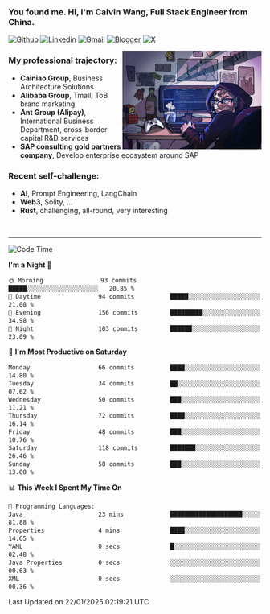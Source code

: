 <!-- Greeting -->
### You found me. Hi, I'm Calvin Wang, Full Stack Engineer from China.

[![Github](https://img.shields.io/badge/-Github-000?style=flat&logo=Github&logoColor=white)](https://github.com/wangjunneil)
[![Linkedin](https://img.shields.io/badge/-LinkedIn-blue?style=flat&logo=Linkedin&logoColor=white)](https://www.linkedin.com/in/wangjunneil/)
[![Gmail](https://img.shields.io/badge/-Gmail-c14438?style=flat&logo=Gmail&logoColor=white)](mailto:wangjunneil@gmail.com)
[![Blogger](https://img.shields.io/badge/-Blogger-gray?style=flat&logo=Blogger&logoColor=white)](https://www.wangjun.dev)
[![X](https://img.shields.io/badge/-Twitter-gray?style=flat&logo=X&logoColor=white)](https://twitter.com/0xICalvin)

<!--Introduction -->

<img align="right" alt="img" src="https://raw.githubusercontent.com/wangjunneil/wangjunneil/main/imgs/cover_image.png" width="55%" height="auto" />

### My professional trajectory: 
- **Cainiao Group**, Business Architecture Solutions
- **Alibaba Group**, Tmall, ToB brand marketing
- **Ant Group (Alipay)**, International Business Department, cross-border capital R&D services
- **SAP consulting gold partners company**, Develop enterprise ecosystem around SAP
### Recent self-challenge:
- **AI**, Prompt Engineering, LangChain
- **Web3**, Solity, ...
- **Rust**, challenging, all-round, very interesting

<br/>

---
<!-- Your badges -->

<!--START_SECTION:waka-->
![Code Time](http://img.shields.io/badge/Code%20Time-324%20hrs%2054%20mins-blue)

**I'm a Night 🦉** 

```text
🌞 Morning                93 commits          █████░░░░░░░░░░░░░░░░░░░░   20.85 % 
🌆 Daytime                94 commits          █████░░░░░░░░░░░░░░░░░░░░   21.08 % 
🌃 Evening                156 commits         █████████░░░░░░░░░░░░░░░░   34.98 % 
🌙 Night                  103 commits         ██████░░░░░░░░░░░░░░░░░░░   23.09 % 
```
📅 **I'm Most Productive on Saturday** 

```text
Monday                   66 commits          ████░░░░░░░░░░░░░░░░░░░░░   14.80 % 
Tuesday                  34 commits          ██░░░░░░░░░░░░░░░░░░░░░░░   07.62 % 
Wednesday                50 commits          ███░░░░░░░░░░░░░░░░░░░░░░   11.21 % 
Thursday                 72 commits          ████░░░░░░░░░░░░░░░░░░░░░   16.14 % 
Friday                   48 commits          ███░░░░░░░░░░░░░░░░░░░░░░   10.76 % 
Saturday                 118 commits         ███████░░░░░░░░░░░░░░░░░░   26.46 % 
Sunday                   58 commits          ███░░░░░░░░░░░░░░░░░░░░░░   13.00 % 
```


📊 **This Week I Spent My Time On** 

```text
💬 Programming Languages: 
Java                     23 mins             ████████████████████░░░░░   81.88 % 
Properties               4 mins              ████░░░░░░░░░░░░░░░░░░░░░   14.65 % 
YAML                     0 secs              █░░░░░░░░░░░░░░░░░░░░░░░░   02.48 % 
Java Properties          0 secs              ░░░░░░░░░░░░░░░░░░░░░░░░░   00.63 % 
XML                      0 secs              ░░░░░░░░░░░░░░░░░░░░░░░░░   00.36 % 
```


 Last Updated on 22/01/2025 02:19:21 UTC
<!--END_SECTION:waka-->
